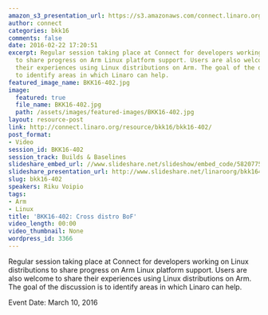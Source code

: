```yaml
---
amazon_s3_presentation_url: https://s3.amazonaws.com/connect.linaro.org/bkk16/Presentations/Thursday/BKK16-402.pdf
author: connect
categories: bkk16
comments: false
date: 2016-02-22 17:20:51
excerpt: Regular session taking place at Connect for developers working on Linux distributions
  to share progress on Arm Linux platform support. Users are also welcome to share
  their experiences using Linux distributions on Arm. The goal of the discussion is
  to identify areas in which Linaro can help.
featured_image_name: BKK16-402.jpg
image:
  featured: true
  file_name: BKK16-402.jpg
  path: /assets/images/featured-images/BKK16-402.jpg
layout: resource-post
link: http://connect.linaro.org/resource/bkk16/bkk16-402/
post_format:
- Video
session_id: BKK16-402
session_track: Builds & Baselines
slideshare_embed_url: //www.slideshare.net/slideshow/embed_code/58207759
slideshare_presentation_url: http://www.slideshare.net/linaroorg/bkk16402-cross-distro-bof
slug: bkk16-402
speakers: Riku Voipio
tags:
- Arm
- Linux
title: 'BKK16-402: Cross distro BoF'
video_length: 00:00
video_thumbnail: None
wordpress_id: 3366
---
```


Regular session taking place at Connect for developers working on Linux distributions to share progress on Arm Linux platform support. Users are also welcome to share their experiences using Linux distributions on Arm. The goal of the discussion is to identify areas in which Linaro can help.

Event Date: March 10, 2016